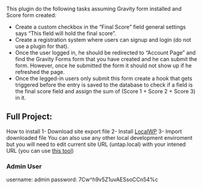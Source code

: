 This plugin do the following tasks assuming Gravity form installed and Score form created:
 - Create a custom checkbox in the “Final Score” field general settings
   says “This field will hold the final score”.
 - Create a registration system where users can signup and login (do not
   use a plugin for that).
 - Once the user logged in, he should be redirected to “Account Page”
   and find the Gravity Forms form that you have created and he can
   submit the form. However, once he submitted the form it should not
   show up if he refreshed the page.
 - Once the legged-in users only submit this form create a hook that
   gets triggered before the entry is saved to the database to check if
   a field is the final score field and assign the sum of (Score 1 +
   Score 2 + Score 3) in it.

## Full Project:

How to install
1- Download site export file
2- Install [LocalWP](https://localwp.com/)
3- Import downloaded file
You can also use any other local development enviroment but you will need to edit current site URL (untap.local) with your intened URL (you can use [this tool](https://github.com/interconnectit/Search-Replace-DB))

### Admin User 
username: admin
password: 7Cw^h9v5Z1uvAESsoCCn54%c
